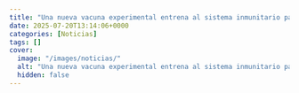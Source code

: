 ```yaml
---
title: "Una nueva vacuna experimental entrena al sistema inmunitario para atacar cualquier tipo de cáncer"
date: 2025-07-20T13:14:06+0000
categories: [Noticias]
tags: []
cover:
  image: "/images/noticias/"
  alt: "Una nueva vacuna experimental entrena al sistema inmunitario para atacar cualquier tipo de cáncer"
  hidden: false
---
```



